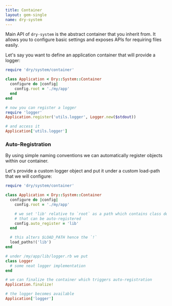 ```yaml
---
title: Container
layout: gem-single
name: dry-system
---
```


Main API of `dry-system` is the abstract container that you inherit from. It allows you to configure basic settings and exposes APIs for requiring files easily.

Let's say you want to define an application container that will provide a logger:

``` ruby
require 'dry/system/container'

class Application < Dry::System::Container
  configure do |config|
    config.root = './my/app'
  end
end

# now you can register a logger
require 'logger'
Application.register('utils.logger', Logger.new($stdout))

# and access it
Application['utils.logger']
```

### Auto-Registration

By using simple naming conventions we can automatically register objects within our container.

Let's provide a custom logger object and put it under a custom load-path that we will configure:

``` ruby
require 'dry/system/container'

class Application < Dry::System::Container
  configure do |config|
    config.root = './my/app'

    # we set 'lib' relative to `root` as a path which contains class definitions
    # that can be auto-registered
    config.auto_register = 'lib'
  end

  # this alters $LOAD_PATH hence the `!`
  load_paths!('lib')
end

# under /my/app/lib/logger.rb we put
class Logger
  # some neat logger implementation
end

# we can finalize the container which triggers auto-registration
Application.finalize!

# the logger becomes available
Application['logger']
```
